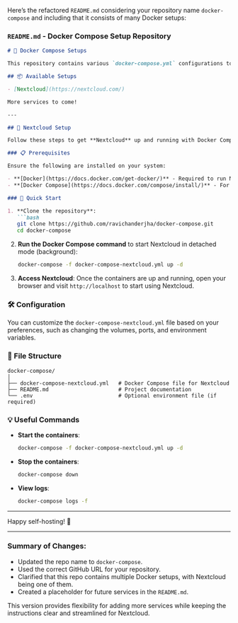 Here’s the refactored `README.md` considering your repository name `docker-compose` and including that it consists of many Docker setups:

### `README.md` - Docker Compose Setup Repository

```markdown
# 🐳 Docker Compose Setups

This repository contains various `docker-compose.yml` configurations to quickly spin up different applications and services using Docker Compose. Below are the setup instructions for **Nextcloud**, a popular self-hosted file sync and share server.

## 📦 Available Setups

- [Nextcloud](https://nextcloud.com/)

More services to come!

---

## 🚀 Nextcloud Setup

Follow these steps to get **Nextcloud** up and running with Docker Compose.

### 📋 Prerequisites

Ensure the following are installed on your system:

- **[Docker](https://docs.docker.com/get-docker/)** - Required to run Nextcloud inside a container.
- **[Docker Compose](https://docs.docker.com/compose/install/)** - For orchestrating multi-container Docker applications.

### 🚀 Quick Start

1. **Clone the repository**:
   ```bash
   git clone https://github.com/ravichanderjha/docker-compose.git
   cd docker-compose
   ```

2. **Run the Docker Compose command** to start Nextcloud in detached mode (background):
   ```bash
   docker-compose -f docker-compose-nextcloud.yml up -d
   ```

3. **Access Nextcloud**: 
   Once the containers are up and running, open your browser and visit `http://localhost` to start using Nextcloud.

### 🛠 Configuration

You can customize the `docker-compose-nextcloud.yml` file based on your preferences, such as changing the volumes, ports, and environment variables.

### 🧰 File Structure

```
docker-compose/
│
├── docker-compose-nextcloud.yml   # Docker Compose file for Nextcloud
├── README.md                      # Project documentation
└── .env                           # Optional environment file (if required)
```

### 💡 Useful Commands

- **Start the containers**:
   ```bash
   docker-compose -f docker-compose-nextcloud.yml up -d
   ```

- **Stop the containers**:
   ```bash
   docker-compose down
   ```

- **View logs**:
   ```bash
   docker-compose logs -f
   ```

---

Happy self-hosting! 🎉

---

### Summary of Changes:
- Updated the repo name to `docker-compose`.
- Used the correct GitHub URL for your repository.
- Clarified that this repo contains multiple Docker setups, with Nextcloud being one of them.
- Created a placeholder for future services in the `README.md`.
  
This version provides flexibility for adding more services while keeping the instructions clear and streamlined for Nextcloud.